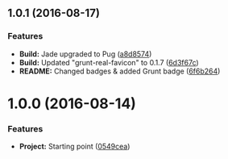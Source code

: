 <a name="1.0.1"></a>
## 1.0.1 (2016-08-17)


### Features

* **Build:** Jade upgraded to Pug ([a8d8574](https://github.com/martinmethod/martinmethod.github.io/commit/a8d8574))
* **Build:** Updated "grunt-real-favicon" to 0.1.7 ([6d3f67c](https://github.com/martinmethod/martinmethod.github.io/commit/6d3f67c))
* **README:** Changed badges & added Grunt badge ([6f6b264](https://github.com/martinmethod/martinmethod.github.io/commit/6f6b264))



<a name="1.0.0"></a>
# 1.0.0 (2016-08-14)


### Features

* **Project:** Starting point ([0549cea](https://github.com/martinmethod/martinmethod.github.io/commit/0549cea))



